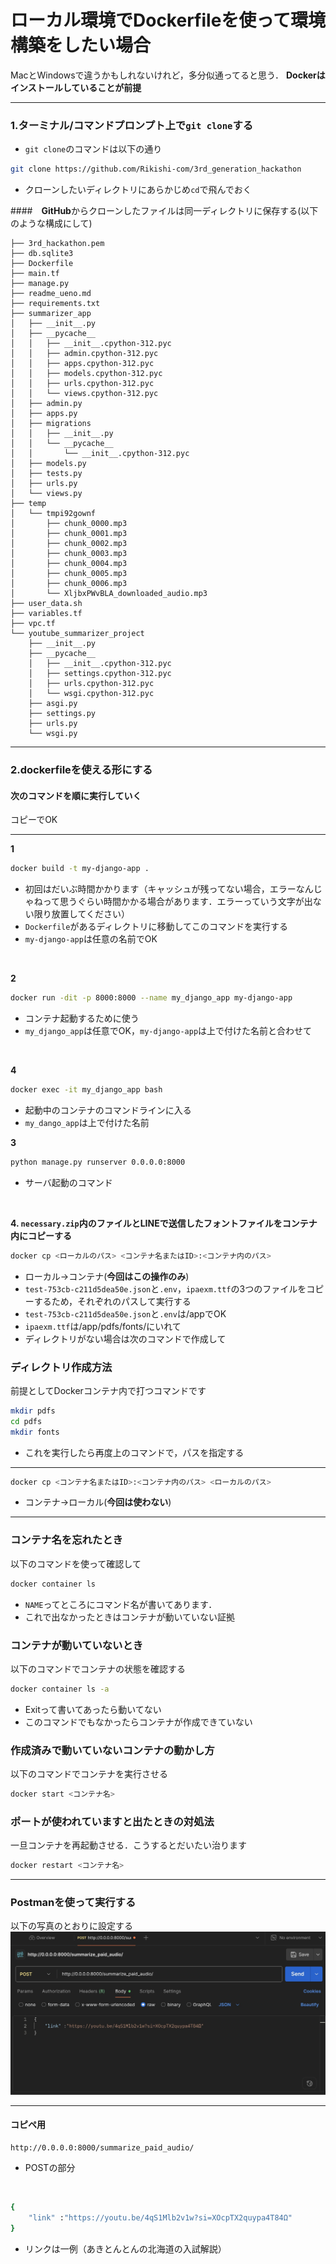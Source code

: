 # ローカル環境でDockerfileを使って環境構築をしたい場合
MacとWindowsで違うかもしれないけれど，多分似通ってると思う．
**Dockerはインストールしていることが前提**

---

### 1.ターミナル/コマンドプロンプト上で`git clone`する
- `git clone`のコマンドは以下の通り

```bash
git clone https://github.com/Rikishi-com/3rd_generation_hackathon
```
- クローンしたいディレクトリにあらかじめ`cd`で飛んでおく

####　**GitHub**からクローンしたファイルは同一ディレクトリに保存する(以下のような構成にして)
```tree
├── 3rd_hackathon.pem
├── db.sqlite3
├── Dockerfile
├── main.tf
├── manage.py
├── readme_ueno.md
├── requirements.txt
├── summarizer_app
│   ├── __init__.py
│   ├── __pycache__
│   │   ├── __init__.cpython-312.pyc
│   │   ├── admin.cpython-312.pyc
│   │   ├── apps.cpython-312.pyc
│   │   ├── models.cpython-312.pyc
│   │   ├── urls.cpython-312.pyc
│   │   └── views.cpython-312.pyc
│   ├── admin.py
│   ├── apps.py
│   ├── migrations
│   │   ├── __init__.py
│   │   └── __pycache__
│   │       └── __init__.cpython-312.pyc
│   ├── models.py
│   ├── tests.py
│   ├── urls.py
│   └── views.py
├── temp
│   └── tmpi92gownf
│       ├── chunk_0000.mp3
│       ├── chunk_0001.mp3
│       ├── chunk_0002.mp3
│       ├── chunk_0003.mp3
│       ├── chunk_0004.mp3
│       ├── chunk_0005.mp3
│       ├── chunk_0006.mp3
│       └── XljbxPWvBLA_downloaded_audio.mp3
├── user_data.sh
├── variables.tf
├── vpc.tf
└── youtube_summarizer_project
    ├── __init__.py
    ├── __pycache__
    │   ├── __init__.cpython-312.pyc
    │   ├── settings.cpython-312.pyc
    │   ├── urls.cpython-312.pyc
    │   └── wsgi.cpython-312.pyc
    ├── asgi.py
    ├── settings.py
    ├── urls.py
    └── wsgi.py

```

---

### 2.dockerfileを使える形にする

#### 次のコマンドを順に実行していく
コピーでOK

---

**1**
```bash
docker build -t my-django-app .
```
- 初回はだいぶ時間かかります（キャッシュが残ってない場合，エラーなんじゃねって思うぐらい時間かかる場合があります．エラーっていう文字が出ない限り放置してください）
- `Dockerfile`があるディレクトリに移動してこのコマンドを実行する
- `my-django-app`は任意の名前でOK
<br>

**2**
```bash
docker run -dit -p 8000:8000 --name my_django_app my-django-app
```
- コンテナ起動するために使う
- `my_django_app`は任意でOK，`my-django-app`は上で付けた名前と合わせて
<br>

**4**
```bash
docker exec -it my_django_app bash
```
- 起動中のコンテナのコマンドラインに入る
- `my_dango_app`は上で付けた名前

**3**
```bash
python manage.py runserver 0.0.0.0:8000
```
- サーバ起動のコマンド
<br>

**4. `necessary.zip`内のファイルとLINEで送信したフォントファイルをコンテナ内にコピーする**
```bash
docker cp <ローカルのパス> <コンテナ名またはID>:<コンテナ内のパス>
```
- ローカル→コンテナ(**今回はこの操作のみ**)
- `test-753cb-c211d5dea50e.json`と`.env`，`ipaexm.ttf`の3つのファイルをコピーするため，それぞれのパスして実行する
- `test-753cb-c211d5dea50e.json`と`.env`は/appでOK
- `ipaexm.ttf`は/app/pdfs/fonts/にいれて
- ディレクトリがない場合は次のコマンドで作成して

### ディレクトリ作成方法
前提としてDockerコンテナ内で打つコマンドです
```bash
mkdir pdfs
cd pdfs
mkdir fonts
```
- これを実行したら再度上のコマンドで，パスを指定する

---

```bash
docker cp <コンテナ名またはID>:<コンテナ内のパス> <ローカルのパス>
```
- コンテナ→ローカル(**今回は使わない**)

---

### コンテナ名を忘れたとき
以下のコマンドを使って確認して
```bash
docker container ls
```
- `NAME`ってところにコマンド名が書いてあります．
- これで出なかったときはコンテナが動いていない証拠

### コンテナが動いていないとき
以下のコマンドでコンテナの状態を確認する
```bash
docker container ls -a
```
- Exitって書いてあったら動いてない
- このコマンドでもなかったらコンテナが作成できていない

### 作成済みで動いていないコンテナの動かし方
以下のコマンドでコンテナを実行させる
```bash
docker start <コンテナ名>
```

### ポートが使われていますと出たときの対処法
一旦コンテナを再起動させる．こうするとだいたい治ります
```bash
docker restart <コンテナ名>
```


---

### Postmanを使って実行する
以下の写真のとおりに設定する
<br>
![Postman設定](postman_setting.jpg)

---

#### コピペ用

```POST
http://0.0.0.0:8000/summarize_paid_audio/
```
- POSTの部分

<br>

```bash
{
    "link" :"https://youtu.be/4qS1Mlb2v1w?si=XOcpTX2quypa4T84Ω"
}
```
- リンクは一例（あきとんとんの北海道の入試解説）
